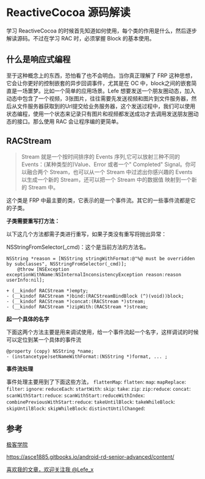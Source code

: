# ReactiveCocoa 源码解读
学习 ReactiveCocoa 的时候首先知道如何使用，每个类的作用是什么，然后逐步解读源码。不过在学习 RAC 时，必须掌握 Block 的基本使用。

## 什么是响应式编程
至于这种概念上的东西，恐怕看了也不会明白。当你真正理解了 FRP 这种思想，它会让你更好的控制嵌套的异步回调事件，尤其是在 OC 中，block之间的嵌套简直是一场噩梦。比如一个简单的应用场景。Lefe 想要发送一个朋友圈动态，加入动态中包含了一个视频，3张图片，往往需要先发送视频和图片到文件服务器，然后从文件服务器获取到的Url提交给业务服务器，这个发送过程中，我们可以使用状态编程，使用一个状态来记录只有图片和视频都发送成功才去调用发送朋友圈动态的接口。那么使用 RAC 会让程序编的更简单。

## RACStream

> Stream 就是一个按时间排序的 Events 序列,它可以放射三种不同的 Events：(某种类型的)Value、Error 或者一个" Completed" Signal。你可以融合两个 Stream，也可以从一个 Stream 中过滤出你感兴趣的 Events 以生成一个新的 Stream，还可以把一个 Stream 中的数据值 映射到一个新的 Stream 中。

这个类是 FRP 中最主要的类，它表示的是一个事件流。其它的一些事件流都是它的子类。

**子类需要重写打方法：**

以下这几个方法都需子类进行重写，如果子类没有重写将抛出异常：

NSStringFromSelector(_cmd)：这个是当前方法的方法名。

```
NSString *reason = [NSString stringWithFormat:@"%@ must be overridden by subclasses", NSStringFromSelector(_cmd)];
	@throw [NSException exceptionWithName:NSInternalInconsistencyException reason:reason userInfo:nil];
```

```
+ (__kindof RACStream *)empty;
- (__kindof RACStream *)bind:(RACStreamBindBlock (^)(void))block;
- (__kindof RACStream *)concat:(RACStream *)stream;
- (__kindof RACStream *)zipWith:(RACStream *)stream;
```

**起一个具体的名字**

下面这两个方法主要是用来调试使用，给一个事件流起一个名字，这样调试的时候可以定位到某一个具体的事件流

```
@property (copy) NSString *name;
- (instancetype)setNameWithFormat:(NSString *)format, ... ;
```

**事件流处理**

事件处理主要用到了下面这些方法，
`flattenMap`:
`flatten`:
`map`:
`mapReplace`:
`filter`:
`ignore`:
`reduceEach`:
`startWith`:
`skip`:
`take`:
`zip`:
`zip:reduce`:
`concat`:
`scanWithStart:reduce`:
`scanWithStart:reduceWithIndex`:
`combinePreviousWithStart:reduce`:
`takeUntilBlock`:
`takeWhileBlock`:
`skipUntilBlock`:
`skipWhileBlock`:
`distinctUntilChanged`:

## 参考

[极客学院](http://wiki.jikexueyuan.com/project/android-weekly/issue-145/introduction-to-RP.html)

https://asce1885.gitbooks.io/android-rd-senior-advanced/content/


[喜欢我的文章，欢迎关注我 @Lefe_x](http://www.weibo.com/5953150140/profile?rightmod=1&wvr=6&mod=personnumber&is_all=1)
